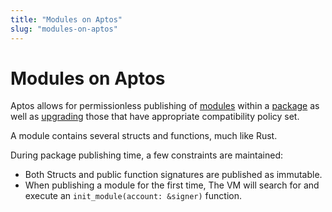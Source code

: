 ```yaml
---
title: "Modules on Aptos"
slug: "modules-on-aptos"
---
```


# Modules on Aptos

Aptos allows for permissionless publishing of [modules](../book/modules-and-scripts.md) within a [package](../book/packages.md) as well as [upgrading](../book/package-upgrades.md) those that have appropriate compatibility policy set.

A module contains several structs and functions, much like Rust.

During package publishing time, a few constraints are maintained:
* Both Structs and public function signatures are published as immutable.
* When publishing a module for the first time, The VM will search for and execute an `init_module(account: &signer)` function.
